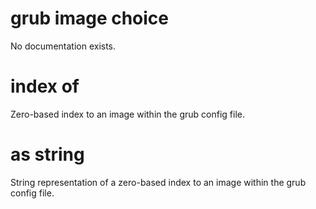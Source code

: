 # grub image choice

No documentation exists.

# index of <grub image choice>

Zero-based index to an image within the grub config file.

# <grub image choice> as string

String representation of a zero-based index to an image within the grub config file.
